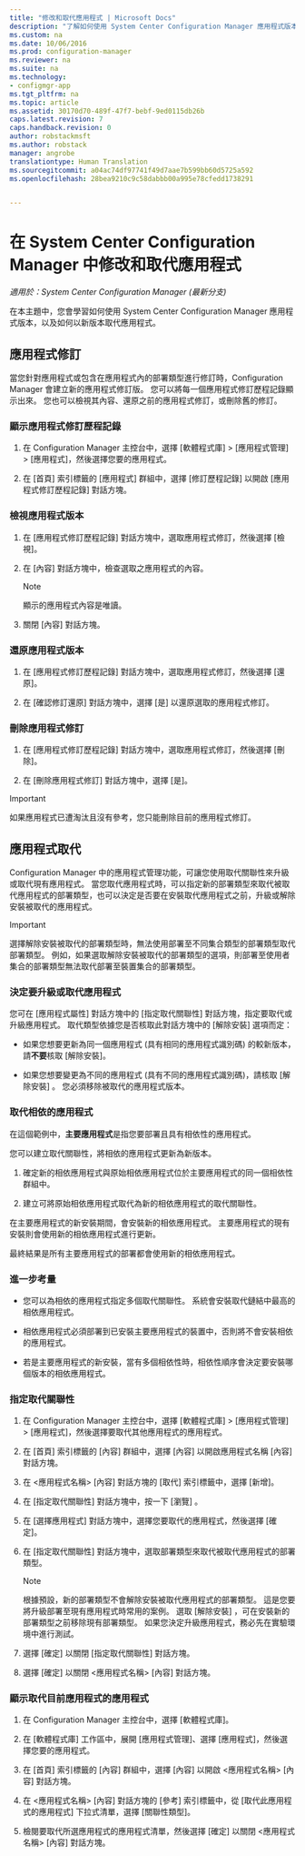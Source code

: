 ```yaml
---
title: "修改和取代應用程式 | Microsoft Docs"
description: "了解如何使用 System Center Configuration Manager 應用程式版本及取代應用程式。"
ms.custom: na
ms.date: 10/06/2016
ms.prod: configuration-manager
ms.reviewer: na
ms.suite: na
ms.technology:
- configmgr-app
ms.tgt_pltfrm: na
ms.topic: article
ms.assetid: 30170d70-489f-47f7-bebf-9ed0115db26b
caps.latest.revision: 7
caps.handback.revision: 0
author: robstackmsft
ms.author: robstack
manager: angrobe
translationtype: Human Translation
ms.sourcegitcommit: a04ac74df97741f49d7aae7b599bb60d5725a592
ms.openlocfilehash: 28bea9210c9c58dabbb00a995e78cfedd1738291


---
```

# <a name="revise-and-supersede-applications-in-system-center-configuration-manager"></a>在 System Center Configuration Manager 中修改和取代應用程式

*適用於：System Center Configuration Manager (最新分支)*

在本主題中，您會學習如何使用 System Center Configuration Manager 應用程式版本，以及如何以新版本取代應用程式。  

##  <a name="application-revisions"></a>應用程式修訂  
 當您針對應用程式或包含在應用程式內的部署類型進行修訂時，Configuration Manager 會建立新的應用程式修訂版。 您可以將每一個應用程式修訂歷程記錄顯示出來。 您也可以檢視其內容、還原之前的應用程式修訂，或刪除舊的修訂。  

### <a name="to-display-an-application-revision-history"></a>顯示應用程式修訂歷程記錄  

1.  在 Configuration Manager 主控台中，選擇 [軟體程式庫] > [應用程式管理] > [應用程式]，然後選擇您要的應用程式。  

3.  在 [首頁] 索引標籤的 [應用程式] 群組中，選擇 [修訂歷程記錄] 以開啟 [應用程式修訂歷程記錄] 對話方塊。  

### <a name="to-view-an-application-revision"></a>檢視應用程式版本  

1.  在 [應用程式修訂歷程記錄] 對話方塊中，選取應用程式修訂，然後選擇 [檢視]。  

2.  在 [內容]  對話方塊中，檢查選取之應用程式的內容。  

    > [!NOTE]  
    >  顯示的應用程式內容是唯讀。  

3.  關閉 [內容]  對話方塊。  

### <a name="to-restore-an-application-revision"></a>還原應用程式版本  

1.  在 [應用程式修訂歷程記錄] 對話方塊中，選取應用程式修訂，然後選擇 [還原]。  

2.  在 [確認修訂還原] 對話方塊中，選擇 [是] 以還原選取的應用程式修訂。  

### <a name="to-delete-an-application-revision"></a>刪除應用程式修訂  

1.  在 [應用程式修訂歷程記錄] 對話方塊中，選取應用程式修訂，然後選擇 [刪除]。  

2.  在 [刪除應用程式修訂] 對話方塊中，選擇 [是]。  

> [!IMPORTANT]  
>  如果應用程式已遭淘汰且沒有參考，您只能刪除目前的應用程式修訂。  

##  <a name="application-supersedence"></a>應用程式取代  
 Configuration Manager 中的應用程式管理功能，可讓您使用取代關聯性來升級或取代現有應用程式。 當您取代應用程式時，可以指定新的部署類型來取代被取代應用程式的部署類型，也可以決定是否要在安裝取代應用程式之前，升級或解除安裝被取代的應用程式。  

> [!IMPORTANT]  
>  選擇解除安裝被取代的部署類型時，無法使用部署至不同集合類型的部署類型取代部署類型。  例如，如果選取解除安裝被取代的部署類型的選項，則部署至使用者集合的部署類型無法取代部署至裝置集合的部署類型。  

### <a name="decide-whether-to-upgrade-or-replace-an-application"></a>決定要升級或取代應用程式  
 您可在 [應用程式屬性] 對話方塊中的 [指定取代關聯性]  對話方塊，指定要取代或升級應用程式。 取代類型依據您是否核取此對話方塊中的 [解除安裝]  選項而定：  

-   如果您想要更新為同一個應用程式 (具有相同的應用程式識別碼) 的較新版本，請**不要**核取 [解除安裝]。  

-   如果您想要變更為不同的應用程式 (具有不同的應用程式識別碼)，請核取 [解除安裝] 。 您必須移除被取代的應用程式版本。  

### <a name="supersede-dependent-applications"></a>取代相依的應用程式  
 在這個範例中，**主要應用程式**是指您要部署且具有相依性的應用程式。  

 您可以建立取代關聯性，將相依的應用程式更新為新版本。  

1.  確定新的相依應用程式與原始相依應用程式位於主要應用程式的同一個相依性群組中。  

2.  建立可將原始相依應用程式取代為新的相依應用程式的取代關聯性。  

 在主要應用程式的新安裝期間，會安裝新的相依應用程式。 主要應用程式的現有安裝則會使用新的相依應用程式進行更新。  

 最終結果是所有主要應用程式的部署都會使用新的相依應用程式。  

### <a name="further-considerations"></a>進一步考量  

-   您可以為相依的應用程式指定多個取代關聯性。 系統會安裝取代鏈結中最高的相依應用程式。  

-   相依應用程式必須部署到已安裝主要應用程式的裝置中，否則將不會安裝相依的應用程式。  

-   若是主要應用程式的新安裝，當有多個相依性時，相依性順序會決定要安裝哪個版本的相依應用程式。  

### <a name="to-specify-a-supersedence-relationship"></a>指定取代關聯性  

1.  在 Configuration Manager 主控台中，選擇 [軟體程式庫] > [應用程式管理] > [應用程式]，然後選擇要取代其他應用程式的應用程式。  

3.  在 [首頁] 索引標籤的 [內容] 群組中，選擇 [內容] 以開啟應用程式名稱 [內容] 對話方塊。  

4.  在 <應用程式名稱\> [內容] 對話方塊的 [取代] 索引標籤中，選擇 [新增]。  

5.  在 [指定取代關聯性]  對話方塊中，按一下 [瀏覽] 。  

6.  在 [選擇應用程式] 對話方塊中，選擇您要取代的應用程式，然後選擇 [確定]。  

7.  在 [指定取代關聯性] 對話方塊中，選取部署類型來取代被取代應用程式的部署類型。  

    > [!NOTE]  
    >  根據預設，新的部署類型不會解除安裝被取代應用程式的部署類型。 這是您要將升級部署至現有應用程式時常用的案例。 選取 [解除安裝]  ，可在安裝新的部署類型之前移除現有部署類型。 如果您決定升級應用程式，務必先在實驗環境中進行測試。  

8.  選擇 [確定] 以關閉 [指定取代關聯性] 對話方塊。  

9. 選擇 [確定] 以關閉 <應用程式名稱\> [內容] 對話方塊。  

### <a name="to-display-applications-that-supersede-the-current-application"></a>顯示取代目前應用程式的應用程式  

1.  在 Configuration Manager 主控台中，選擇 [軟體程式庫]。  

2.  在 [軟體程式庫] 工作區中，展開 [應用程式管理]、選擇 [應用程式]，然後選擇您要的應用程式。  

3.  在 [首頁] 索引標籤的 [內容] 群組中，選擇 [內容] 以開啟 <應用程式名稱\> [內容] 對話方塊。  

4.  在 <應用程式名稱\> [內容] 對話方塊的 [參考] 索引標籤中，從 [取代此應用程式的應用程式] 下拉式清單，選擇 [關聯性類型]。  

5.  檢閱要取代所選應用程式的應用程式清單，然後選擇 [確定] 以關閉 <應用程式名稱\> [內容] 對話方塊。  



<!--HONumber=Dec16_HO1-->


